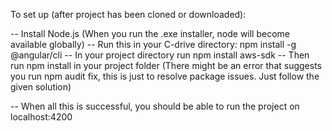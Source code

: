 To set up (after project has been cloned or downloaded):

-- Install Node.js (When you run the .exe installer, node will become available globally)
-- Run this in your C-drive directory: npm install -g @angular/cli
-- In your project directory run npm install aws-sdk
-- Then run npm install in your project folder (There might be an error that suggests you run npm audit fix, this is just to resolve package issues. Just follow the given solution)

-- When all this is successful, you should be able to run the project on localhost:4200
